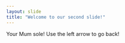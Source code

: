 ```yaml
---
layout: slide
title: "Welcome to our second slide!"
---
```

Your Mum sole!
Use the left arrow to go back!
